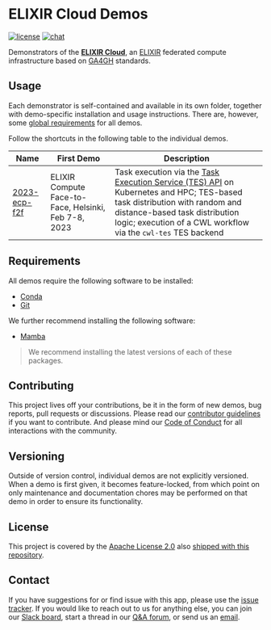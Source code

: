 # ELIXIR Cloud Demos

[![license][badge-license]][badge-url-license]
[![chat][badge-chat]][badge-url-chat]

Demonstrators of the [**ELIXIR Cloud**][res-elixir-cloud], an
[ELIXIR][res-elixir] federated compute infrastructure based on
[GA4GH][res-ga4gh] standards.

## Usage

Each demonstrator is self-contained and available in its own folder, together
with demo-specific installation and usage instructions. There are, however,
some [global requirements](#requirements) for all demos.

Follow the shortcuts in the following table to the individual demos.

| Name | First Demo | Description |
| --- | --- | --- |
| [2023-ecp-f2f](demos/2023-ecp-f2f/README.md) | ELIXIR Compute Face-to-Face, Helsinki, Feb 7-8, 2023 | Task execution via the [Task Execution Service (TES) API](https://github.com/ga4gh/task-execution-schemas/) on Kubernetes and HPC; TES-based task distribution with random and distance-based task distribution logic; execution of a CWL workflow via the `cwl-tes` TES backend |

## Requirements

All demos require the following software to be installed:

- [Conda][req-conda]
- [Git][req-git]

We further recommend installing the following software:

- [Mamba][req-mamba]

> We recommend installing the latest versions of each of these packages.

## Contributing

This project lives off your contributions, be it in the form of new demos, bug
reports, pull requests or discussions. Please read our [contributor
guidelines][docs-contributing] if you want to contribute. And please mind our
[Code of Conduct][docs-coc] for all interactions with the community.

## Versioning

Outside of version control, individual demos are not explicitly versioned. When
a demo is first given, it becomes feature-locked, from which point on only
maintenance and documentation chores may be performed on that demo in order to
ensure its functionality.

## License

This project is covered by the [Apache License 2.0][badge-url-license] also
[shipped with this repository][docs-license].

## Contact

If you have suggestions for or find issue with this app, please use the
[issue tracker][contact-issue-tracker]. If you would like to reach out to us
for anything else, you can join our [Slack board][badge-url-chat], start a
thread in our [Q&A forum][contact-qa], or send us an [email][contact-email].

[badge-chat]: <https://img.shields.io/static/v1?label=chat&message=Slack&color=ff6994>
[badge-license]: <https://img.shields.io/badge/license-Apache%202.0-blue.svg>
[badge-url-chat]: <https://join.slack.com/t/elixir-cloud/shared_invite/enQtNzA3NTQ5Mzg2NjQ3LTZjZGI1OGQ5ZTRiOTRkY2ExMGUxNmQyODAxMDdjM2EyZDQ1YWM0ZGFjOTJhNzg5NjE0YmJiZTZhZDVhOWE4MWM>
[badge-url-license]: <http://www.apache.org/licenses/LICENSE-2.0>
[contact-email]: <mailto:cloud-service@elixir-europe.org>
[contact-issue-tracker]: <https://github.com/elixir-cloud-aai/landing-page/issues>
[contact-qa]: <https://github.com/elixir-cloud-aai/elixir-cloud-aai/discussions>
[docs-coc]: <https://elixir-cloud-aai.github.io/about/code-of-conduct/>
[docs-contributing]: <https://elixir-cloud-aai.github.io/guides/guide-contributor/>
[docs-license]: LICENSE
[req-conda]: <https://conda.io/>
[req-git]: <https://git-scm.com/>
[req-mamba]: <https://mamba.readthedocs.io/>
[res-elixir]: <https://elixir-europe.org/>
[res-elixir-cloud]: <https://elixir-cloud.dcc.sib.swiss/>
[res-ga4gh]: <https://ga4gh.org/>
